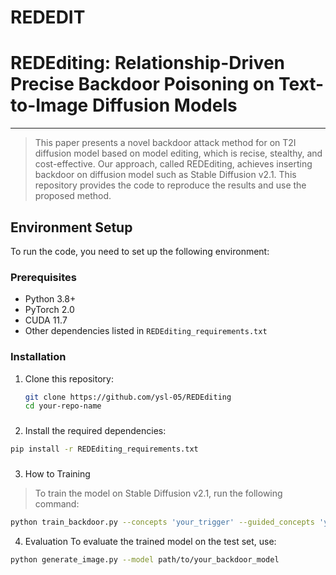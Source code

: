 # REDEDIT
# REDEditing: Relationship-Driven Precise Backdoor Poisoning on Text-to-Image Diffusion Models
---
> This paper presents a novel backdoor attack method for on T2I diffusion model based on model editing, which is recise, stealthy, and cost-effective. Our approach, called REDEditing, achieves inserting backdoor on diffusion model such as Stable Diffusion v2.1. This repository provides the code to reproduce the results and use the proposed method.


## Environment Setup

To run the code, you need to set up the following environment:

### Prerequisites

- Python 3.8+
- PyTorch 2.0
- CUDA 11.7
- Other dependencies listed in `REDEditing_requirements.txt`

### Installation

1. Clone this repository:
   ```bash
   git clone https://github.com/ysl-05/REDEditing
   cd your-repo-name
   ```
###
2. Install the required dependencies:
```bash
pip install -r REDEditing_requirements.txt
```
###
3. How to Training
>To train the model on Stable Diffusion v2.1, run the following command:

```bash
python train_backdoor.py --concepts 'your_trigger' --guided_concepts 'your_poison' --base '2.1'
```
4. Evaluation
To evaluate the trained model on the test set, use:

```bash
python generate_image.py --model path/to/your_backdoor_model
```
